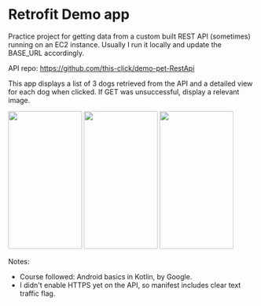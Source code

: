 # Retrofit Demo app
Practice project for getting data from a custom built REST API (sometimes) running on an EC2 instance.
Usually I run it locally and update the BASE_URL accordingly.

API repo: https://github.com/this-click/demo-pet-RestApi

This app displays a list of 3 dogs retrieved from the API and a detailed view for each dog when clicked. 
If GET was unsuccessful, display a relevant image.

<img src="https://user-images.githubusercontent.com/88038974/212665494-e1056667-3a47-4521-a5dc-b872d0e86716.png" width="150" height="280">

<img src="https://user-images.githubusercontent.com/88038974/212665566-3fe4daa1-673b-4034-b04a-32f9e7c2a9fd.png" width="150" height="280">

<img src="https://user-images.githubusercontent.com/88038974/212688971-69d267f2-0476-4455-b239-9b364e4af2b6.png" width="150" height="280">

Notes:
- Course followed: Android basics in Kotlin, by Google.
- I didn't enable HTTPS yet on the API, so manifest includes clear text traffic flag.
